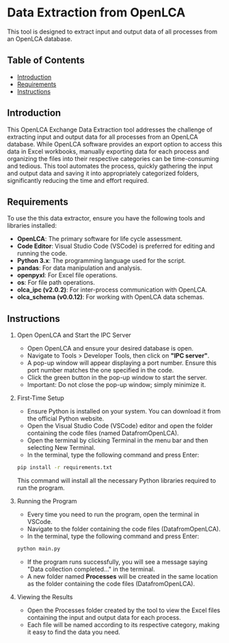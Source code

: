 # Data Extraction from OpenLCA

This tool is designed to extract input and output data of all processes from an OpenLCA database. 

## Table of Contents

- [Introduction](#introduction)
- [Requirements](#requirements)
- [Instructions](#instructions)

## Introduction

This OpenLCA Exchange Data Extraction tool addresses the challenge of extracting input and output data for all processes from an OpenLCA database. While OpenLCA software provides an export option to access this data in Excel workbooks, manually exporting data for each process and organizing the files into their respective categories can be time-consuming and tedious. This tool automates the process, quickly gathering the input and output data and saving it into appropriately categorized folders, significantly reducing the time and effort required.

## Requirements

To use the this data extractor, ensure you have the following tools and libraries installed:

- **OpenLCA**: The primary software for life cycle assessment.
- **Code Editor**: Visual Studio Code (VSCode) is preferred for editing and running the code.
- **Python 3.x**: The programming language used for the script.
- **pandas**: For data manipulation and analysis.
- **openpyxl**: For Excel file operations.
- **os**: For file path operations.
- **olca_ipc (v2.0.2)**: For inter-process communication with OpenLCA.
- **olca_schema (v0.0.12)**: For working with OpenLCA data schemas.


## Instructions   

1. Open OpenLCA and Start the IPC Server

    * Open OpenLCA and ensure your desired database is open.
    * Navigate to Tools > Developer Tools, then click on **"IPC server"**.
    * A pop-up window will appear displaying a port number. Ensure this port number matches the one specified in the code.
    * Click the green button in the pop-up window to start the server.
    * Important: Do not close the pop-up window; simply minimize it.  
      
2. First-Time Setup

    * Ensure Python is installed on your system. You can download it from the official Python website.
    * Open the Visual Studio Code (VSCode) editor and open the folder containing the code files (named DatafromOpenLCA).
    * Open the terminal by clicking Terminal in the menu bar and then selecting New Terminal.
    * In the terminal, type the following command and press Enter:
    ```sh
    pip install -r requirements.txt
    ```
    This command will install all the necessary Python libraries required to run the program.

3. Running the Program

    * Every time you need to run the program, open the terminal in VSCode.
    * Navigate to the folder containing the code files (DatafromOpenLCA).
    * In the terminal, type the following command and press Enter:
    ```sh
    python main.py
    ```
   *  If the program runs successfully, you will see a message saying "Data collection completed..." in the terminal.
   * A new folder named **Processes** will be created in the same location as the folder containing the code files (DatafromOpenLCA).  

4. Viewing the Results

    * Open the Processes folder created by the tool to view the Excel files containing the input and output data for each process.
    * Each file will be named according to its respective category, making it easy to find the data you need.










































